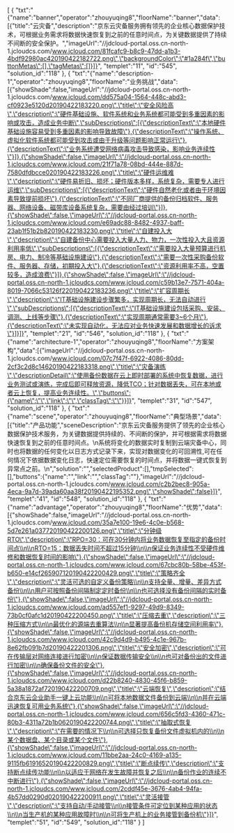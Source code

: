 [
	{
		"txt":"{\"name\":\"banner\",\"operator\":\"zhouyuqing8\",\"floorName\":\"banner\",\"data\":[{\"title\":\"云灾备\",\"description\":\"京东云灾备服务拥有领先的企业核心数据保护技术，可根据业务需求将数据快速恢复到之前的任意时间点，为关键数据提供了持续不间断的安全保护。\",\"imageUrl\":\"//jdcloud-portal.oss.cn-north-1.jcloudcs.com/www.jcloud.com/81fcafc9-b8c9-47dd-a1b3-4bdf92980ac420190422182722.png\",\"backgroundColor\":\"#1a284f\",\"buttonMetas\":[],\"tagMetas\":[]}]}",
		"templet":"11",
		"id":"545",
		"solution_id":"118"
	},
	{
		"txt":"{\"name\":\"description-1\",\"operator\":\"zhouyuqing8\",\"floorName\":\"业务挑战\",\"data\":[{\"showShade\":false,\"imageUrl\":\"//jdcloud-portal.oss.cn-north-1.jcloudcs.com/www.jcloud.com/dd575a04-1564-448c-abd3-cf0923e5120d20190422183220.png\",\"title\":\"安全风险高\",\"description\":\"硬件基础设施、软件系统和业务系统都可能受到多重因素的影响或攻击，造成业务中断\",\"subDescriptions\":[{\"descriptionText\":\"本地硬件基础设施容易受到多重因素的影响导致故障\"},{\"descriptionText\":\"操作系统、虚拟化软件系统都可能受到攻击或由于升级等问题影响正常运行\"},{\"descriptionText\":\"业务系统遭受网络病毒攻击导致感染，影响业务连续性\"}]},{\"showShade\":false,\"imageUrl\":\"//jdcloud-portal.oss.cn-north-1.jcloudcs.com/www.jcloud.com/21f71a78-08bd-444e-887d-7580dfdbcce020190422183226.png\",\"title\":\"硬件运维难\",\"description\":\"硬件易折旧、损坏；硬件版本多样，系统复杂，需要专人进行运维\",\"subDescriptions\":[{\"descriptionText\":\"硬件自然老化或者由于环境因素导致提前损坏\"},{\"descriptionText\":\"不同厂商提供的备份归档软件、服务器、网络设备、磁带库设备系统复杂，需要由经过培训\"}]},{\"showShade\":false,\"imageUrl\":\"//jdcloud-portal.oss.cn-north-1.jcloudcs.com/www.jcloud.com/e69adc88-8482-4937-baff-23ab1f51b2b820190422183230.png\",\"title\":\"自建投入大\",\"description\":\"自建备份中心需要投入大量人力、物力，一次性投入大且资源利用率低\",\"subDescriptions\":[{\"descriptionText\":\"需要投入大量预算进行机房、电力、制冷等基础设施建设\"},{\"descriptionText\":\"需要一次性采购备份软件、服务器、存储，初期投入大\"},{\"descriptionText\":\"资源利用率不高，空置较多，造成浪费\"}]},{\"showShade\":false,\"imageUrl\":\"//jdcloud-portal.oss.cn-north-1.jcloudcs.com/www.jcloud.com/c59b13e7-7571-404a-8019-7066c53126f220190422183236.png\",\"title\":\"扩容周期长\",\"description\":\"IT基础设施建设步骤繁多，实现周期长，无法自动进行\",\"subDescriptions\":[{\"descriptionText\":\"IT基础设施建设包括采购、安装、调测、上线等步骤\"},{\"descriptionText\":\"实现周期通常需要3~6个月\"},{\"descriptionText\":\"未实现自动化，无法应对业务快速发展和数据增长的诉求\"}]}]}",
		"templet":"21",
		"id":"546",
		"solution_id":"118"
	},
	{
		"txt":"{\"name\":\"architecture-1\",\"operator\":\"zhouyuqing8\",\"floorName\":\"方案架构\",\"data\":[{\"imageUrl\":\"//jdcloud-portal.oss.cn-north-1.jcloudcs.com/www.jcloud.com/07c7f47f-6922-4086-80dd-2cf3c2d8c14620190422183318.png\",\"title\":\"灾备演练\",\"descriptionDetail\":\"使用备份数据在云上即时部署的系统中恢复数据，进行业务测试或演练，完成后即可释放资源，降低TCO；针对数据丢失，可在本地或者云上恢复，提高业务连续性。\",\"buttons\":{\"name\":\"\",\"link\":\"\",\"classTag\":\"\"}}]}",
		"templet":"31",
		"id":"547",
		"solution_id":"118"
	},
	{
		"txt":"{\"name\":\"scene\",\"operator\":\"zhouyuqing8\",\"floorName\":\"典型场景\",\"data\":[{\"title\":\"产品功能\",\"sceneDescription\":\"京东云灾备服务提供了领先的企业核心数据保护技术服务，为关键数据提供持续的、不间断的保护，并可根据需求将数据快速恢复到之前的任意时间点。\\n系统将变化的数据实时复制到云端灾备中心，同时也将数据的任何变化以日志方式记录下来，实现对数据变化的可回溯性,可在任何情况下依据数据变化日志，快速定位需要恢复的时间点，并将数据一键式恢复到异常点之前。\\n\",\"solution\":\"\",\"selectedProduct\":[],\"tmpSelected\":[],\"buttons\":{\"name\":\"\",\"link\":\"\",\"classTag\":\"\"},\"imageUrl\":\"//jdcloud-portal.oss.cn-north-1.jcloudcs.com/www.jcloud.com/c2b2bec8-905a-4eca-9a7d-39ada60aa38f20190422195352.png\",\"showShade\":false}]}",
		"templet":"41",
		"id":"548",
		"solution_id":"118"
	},
	{
		"txt":"{\"name\":\"advantage\",\"operator\":\"zhouyuqing8\",\"floorName\":\"优势\",\"data\":[{\"showShade\":false,\"imageUrl\":\"//jdcloud-portal.oss.cn-north-1.jcloudcs.com/www.jcloud.com/35a7e100-19e6-4c0e-b568-5d7e261a037720190422200126.png\",\"title\":\"分钟级RTO\",\"description\":\"RPO=30：可在30分钟内将业务数据恢复至指定的备份时间点\\n\\nRTO=15：数据丢失时间不超过15分钟\\n\\n保证业务连续性不受硬件维修和数据恢复时间的影响\"},{\"showShade\":false,\"imageUrl\":\"//jdcloud-portal.oss.cn-north-1.jcloudcs.com/www.jcloud.com/67cbc80b-58be-453f-b650-e14cf265907120190422200429.png\",\"title\":\"策略齐全\",\"description\":\"灵活可选的自定义备份策略\\n\\n支持全量、增量、差异方式备份\\n\\n用户可按照备份间隔制定定时备份\\n\\n也可选择没有备份间隔的实时备份\"},{\"showShade\":false,\"imageUrl\":\"//jdcloud-portal.oss.cn-north-1.jcloudcs.com/www.jcloud.com/ad557ef1-9297-49d9-8349-73b0cf0afc1d20190422200450.png\",\"title\":\"压缩去重\",\"description\":\"三种压缩方式\\n\\n最优化的源端去重算法\\n\\n显著提高备份机存储空间利用率\"},{\"showShade\":false,\"imageUrl\":\"//jdcloud-portal.oss.cn-north-1.jcloudcs.com/www.jcloud.com/42c9d4d9-b495-4c1e-967b-8e62fb091b7d20190422201306.png\",\"title\":\"安全加密\",\"description\":\"可在传输层对网络连接进行加密\\n\\n保证数据传输安全\\n\\n也可对备份出的文件进行加密\\n\\n确保备份文件的安全\"},{\"showShade\":false,\"imageUrl\":\"//jdcloud-portal.oss.cn-north-1.jcloudcs.com/www.jcloud.com/d22b8240-4830-45f6-b859-5a38a1872af720190422200709.png\",\"title\":\"云端恢复\",\"description\":\"结合京东云企业助手一键上云功能\\n\\n可将本地数据文件备份到云端\\n\\n并在云端迅速恢复可用业务系统\"},{\"showShade\":false,\"imageUrl\":\"//jdcloud-portal.oss.cn-north-1.jcloudcs.com/www.jcloud.com/656c5fd3-4360-471c-80b3-4311a72b1b0620190422200744.png\",\"title\":\"抽取式恢复\",\"description\":\"在需要的情况下\\n\\n可选择只恢复备份文件虚拟机内的\\n\\n某个数据盘、某个目录或某个文件\"},{\"showShade\":false,\"imageUrl\":\"//jdcloud-portal.oss.cn-north-1.jcloudcs.com/www.jcloud.com/11bbe2aa-24c0-4169-a135-9115fb61916520190422200829.png\",\"title\":\"断点续传\",\"description\":\"支持断点续传功能\\n\\n以适应于网络在发生故障并恢复之后\\n\\n备份作业的连续不中断进行\"},{\"showShade\":false,\"imageUrl\":\"//jdcloud-portal.oss.cn-north-1.jcloudcs.com/www.jcloud.com/2cddf45e-3676-4ab4-94fa-4b57dd0290d020190422200911.png\",\"title\":\"灵活接管\",\"description\":\"支持自动/手动接管\\n\\n接管条件可定位到某种应用的状态\\n\\n当生产机的某种应用故障时\\n\\n可将生产机上的业务接管到备份机\"}]}",
		"templet":"51",
		"id":"549",
		"solution_id":"118"
	}
]